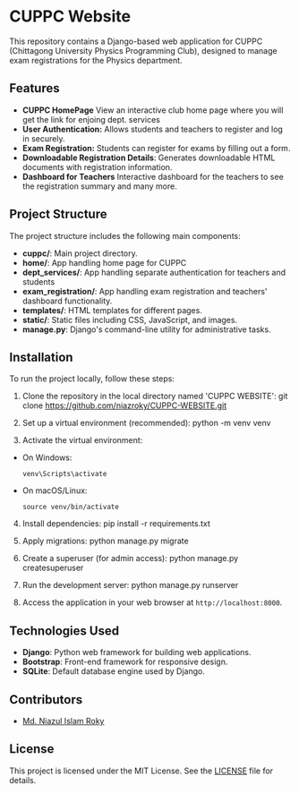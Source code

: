 # CUPPC Website

This repository contains a Django-based web application for CUPPC (Chittagong University Physics Programming Club), designed to manage exam registrations for the Physics department.


## Features

- **CUPPC HomePage** View an interactive club home page where you will get the link for enjoing dept. services
- **User Authentication:** Allows students and teachers to register and log in securely.
- **Exam Registration:** Students can register for exams by filling out a form.
- **Downloadable Registration Details**: Generates downloadable HTML documents with registration information.
- **Dashboard for Teachers** Interactive dashboard for the teachers to see the registration summary and many more.


## Project Structure

The project structure includes the following main components:

- **cuppc/**: Main project directory.
- **home/**: App handling home page for CUPPC
- **dept_services/**: App handling separate authentication for teachers and students
- **exam_registration/**: App handling exam registration and teachers' dashboard functionality.
- **templates/**: HTML templates for different pages.
- **static/**: Static files including CSS, JavaScript, and images.
- **manage.py**: Django's command-line utility for administrative tasks.

## Installation

To run the project locally, follow these steps:

1. Clone the repository in the local directory named 'CUPPC WEBSITE':
git clone <https://github.com/niazroky/CUPPC-WEBSITE.git>

2. Set up a virtual environment (recommended):
python -m venv venv

3. Activate the virtual environment:
- On Windows:
  ```
  venv\Scripts\activate
  ```
- On macOS/Linux:
  ```
  source venv/bin/activate
  ```

4. Install dependencies:
pip install -r requirements.txt

5. Apply migrations:
python manage.py migrate

6. Create a superuser (for admin access):
python manage.py createsuperuser

7. Run the development server:
python manage.py runserver

8. Access the application in your web browser at `http://localhost:8000`.

## Technologies Used

- **Django**: Python web framework for building web applications.
- **Bootstrap**: Front-end framework for responsive design.
- **SQLite**: Default database engine used by Django.

## Contributors

- [Md. Niazul Islam Roky](https://github.com/niazroky)

## License

This project is licensed under the MIT License. See the [LICENSE](LICENSE) file for details.
